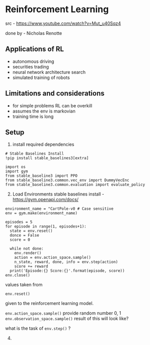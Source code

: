 # Reinforcement Learning

src - https://www.youtube.com/watch?v=Mut_u40Sqz4 

done by - Nicholas Renotte 

## Applications of RL 
- autonomous driving 
- securities trading 
- neural network architecture search 
- simulated training of robots 

## Limitations and considerations 
- for simple problems RL can be overkill
- assumes the env is markovian
- training time is long 

## Setup 
1. install required dependencies 
```
# Stable Baselines Install
!pip install stable_baselines3[extra]
```
```python3
import os 
import gym 
from stable_baseline3 import PPO 
from stable_baseline3.common.vec_env import DummyVecEnc 
from stable_baseline3.common.evaluation import evaluate_policy 
```

2. Load Environments
stable baselines install - https://gym.openapi.com/docs/
```python3
environment_name = "CartPole-v0 # Case sensitive
env = gym.make(environment_name)

episodes = 5
for episode in range(1, episodes+1):
  state = env.reset()
  donce = False
  score = 0
  
  while not done:
    env.render()
    action = env.action_space.sample()
    n_state, reward, done, info = env.step(action)
    score += reward 
  print('Episode:{} Score:{}'.format(episode, score))
env.close()
```

values taken from 
```python3
env.reset()
```
given to the reinforcement learning model. 

`env.action_space.sample()` provide random number 0, 1
`env.observation_space.sample()` result of this will look like?

what is the task of `env.step()` ?

4. 
